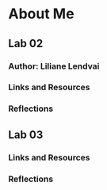 # About Me

## Lab 02

### Author: Liliane Lendvai

### Links and Resources

### Reflections

## Lab 03

### Links and Resources

### Reflections
